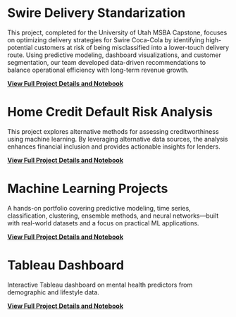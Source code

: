 # Swire Delivery Standarization

This project, completed for the University of Utah MSBA Capstone, focuses on optimizing delivery strategies for Swire Coca-Cola by identifying high-potential customers at risk of being misclassified into a lower-touch delivery route. Using predictive modeling, dashboard visualizations, and customer segmentation, our team developed data-driven recommendations to balance operational efficiency with long-term revenue growth.

[**View Full Project Details and Notebook**](https://github.com/leemr0903/Swire-Coca-Cola/blob/4a9467a8f929d92282c65d51dab2150f46003d1d/README.md)


# Home Credit Default Risk Analysis

This project explores alternative methods for assessing creditworthiness using machine learning. By leveraging alternative data sources, the analysis enhances financial inclusion and provides actionable insights for lenders.

[**View Full Project Details and Notebook**](https://github.com/leemr0903/HomeCredit/blob/69ad67e54b8c7b176c81b3fa86ce876fc9749bb5/README.md)

# Machine Learning Projects

A hands-on portfolio covering predictive modeling, time series, classification, clustering, ensemble methods, and neural networks—built with real-world datasets and a focus on practical ML applications.

[**View Full Project Details and Notebook**]()

# Tableau Dashboard

Interactive Tableau dashboard on mental health predictors from demographic and lifestyle data.

[**View Full Project Details and Notebook**]()


